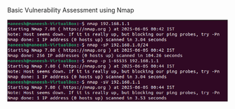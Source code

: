 Basic Vulnerability Assessment using Nmap

![Vulnerability Assessment](Vulnerability%20Assessment.jpg)
